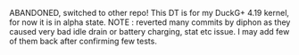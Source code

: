 ABANDONED, switched to other repo!
This DT is for my DuckG+ 4.19 kernel, for now it is in alpha state. 
NOTE : reverted many commits by diphon as they caused very bad idle drain or battery charging, stat etc issue.
I may add few of them back after confirming few tests.
